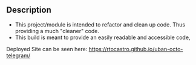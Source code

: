 # <SEO FLYER PAGE REFACTOR>

## Description

- This project/module is intended to refactor and clean up code. Thus providing a much "cleaner" code.
- This build is meant to provide an easily readable and accessible code,

Deployed Site can be seen here: https://rtocastro.github.io/uban-octo-telegram/
